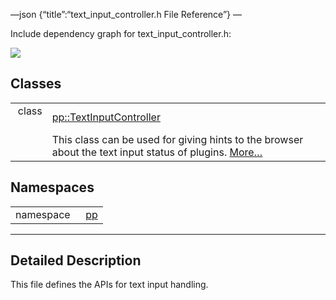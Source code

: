 —json {“title”:“text\_input\_controller.h File Reference”} —

Include dependency graph for text\_input\_controller.h:

![](/docs/native-client/pepper_beta/cpp/text__input__controller_8h__incl.png)

Classes
-------

<table><tbody><tr class="odd"><td style="text-align: right;">class  </td><td><a href="/docs/native-client/pepper_beta/cpp/classpp_1_1_text_input_controller/" class="el">pp::TextInputController</a></td></tr><tr class="even"><td style="text-align: right;"> </td><td>This class can be used for giving hints to the browser about the text input status of plugins. <a href="/docs/native-client/pepper_beta/cpp/classpp_1_1_text_input_controller#details">More…</a><br />
</td></tr></tbody></table>

Namespaces
----------

<table><tbody><tr class="odd"><td style="text-align: right;">namespace  </td><td><a href="/docs/native-client/pepper_beta/cpp/namespacepp/" class="el">pp</a></td></tr></tbody></table>

------------------------------------------------------------------------

<span id="details" class="anchor" style="margin: 0;"></span>

Detailed Description
--------------------

This file defines the APIs for text input handling.

